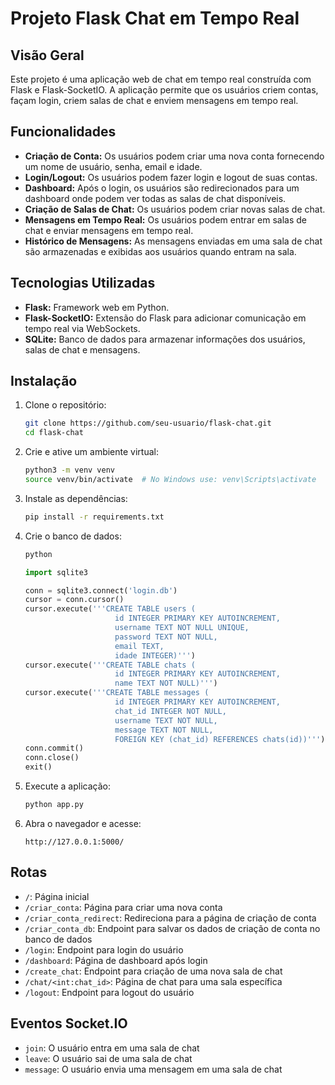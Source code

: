 # Projeto Flask Chat em Tempo Real

## Visão Geral

Este projeto é uma aplicação web de chat em tempo real construída com Flask e Flask-SocketIO. A aplicação permite que os usuários criem contas, façam login, criem salas de chat e enviem mensagens em tempo real.

## Funcionalidades

* **Criação de Conta:** Os usuários podem criar uma nova conta fornecendo um nome de usuário, senha, email e idade.
* **Login/Logout:** Os usuários podem fazer login e logout de suas contas.
* **Dashboard:** Após o login, os usuários são redirecionados para um dashboard onde podem ver todas as salas de chat disponíveis.
* **Criação de Salas de Chat:** Os usuários podem criar novas salas de chat.
* **Mensagens em Tempo Real:** Os usuários podem entrar em salas de chat e enviar mensagens em tempo real.
* **Histórico de Mensagens:** As mensagens enviadas em uma sala de chat são armazenadas e exibidas aos usuários quando entram na sala.

## Tecnologias Utilizadas

* **Flask:** Framework web em Python.
* **Flask-SocketIO:** Extensão do Flask para adicionar comunicação em tempo real via WebSockets.
* **SQLite:** Banco de dados para armazenar informações dos usuários, salas de chat e mensagens.

## Instalação

1. Clone o repositório:
    ```bash
    git clone https://github.com/seu-usuario/flask-chat.git
    cd flask-chat
    ```

2. Crie e ative um ambiente virtual:
    ```bash
    python3 -m venv venv
    source venv/bin/activate  # No Windows use: venv\Scripts\activate
    ```

3. Instale as dependências:
    ```bash
    pip install -r requirements.txt
    ```

4. Crie o banco de dados:
    ```bash
    python
    ```
    ```python
    import sqlite3

    conn = sqlite3.connect('login.db')
    cursor = conn.cursor()
    cursor.execute('''CREATE TABLE users (
                        id INTEGER PRIMARY KEY AUTOINCREMENT,
                        username TEXT NOT NULL UNIQUE,
                        password TEXT NOT NULL,
                        email TEXT,
                        idade INTEGER)''')
    cursor.execute('''CREATE TABLE chats (
                        id INTEGER PRIMARY KEY AUTOINCREMENT,
                        name TEXT NOT NULL)''')
    cursor.execute('''CREATE TABLE messages (
                        id INTEGER PRIMARY KEY AUTOINCREMENT,
                        chat_id INTEGER NOT NULL,
                        username TEXT NOT NULL,
                        message TEXT NOT NULL,
                        FOREIGN KEY (chat_id) REFERENCES chats(id))''')
    conn.commit()
    conn.close()
    exit()
    ```

5. Execute a aplicação:
    ```bash
    python app.py
    ```

6. Abra o navegador e acesse:
    ```
    http://127.0.0.1:5000/
    ```


## Rotas

* `/`: Página inicial
* `/criar_conta`: Página para criar uma nova conta
* `/criar_conta_redirect`: Redireciona para a página de criação de conta
* `/criar_conta_db`: Endpoint para salvar os dados de criação de conta no banco de dados
* `/login`: Endpoint para login do usuário
* `/dashboard`: Página de dashboard após login
* `/create_chat`: Endpoint para criação de uma nova sala de chat
* `/chat/<int:chat_id>`: Página de chat para uma sala específica
* `/logout`: Endpoint para logout do usuário

## Eventos Socket.IO

* `join`: O usuário entra em uma sala de chat
* `leave`: O usuário sai de uma sala de chat
* `message`: O usuário envia uma mensagem em uma sala de chat

